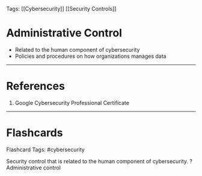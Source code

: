Tags: [[Cybersecurity]] [[Security Controls]]
# Administrative Control

- Related to the human component of cybersecurity
- Policies and procedures on how organizations manages data

---
# References

1. Google Cybersecurity Professional Certificate

---
# Flashcards

Flashcard Tags: #cybersecurity 

Security control that is related to the human component of cybersecurity.
?
Administrative control
<!--SR:!2024-05-12,10,270-->